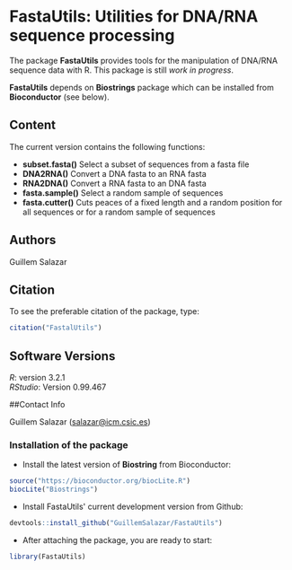 # FastaUtils: Utilities for DNA/RNA sequence processing


The package **FastaUtils** provides tools for the manipulation of DNA/RNA sequence data with R. This package is still *work in progress*.

**FastaUtils** depends on **Biostrings** package which can be installed from **Bioconductor** (see below).

## Content
The current version contains the following functions:

+ **subset.fasta()** 
Select a subset of sequences from a fasta file
+  **DNA2RNA()** 
Convert a DNA fasta to an RNA fasta
+ **RNA2DNA()**
Convert a RNA fasta to an DNA fasta
+ **fasta.sample()**
Select a random sample of sequences
+ **fasta.cutter()**
Cuts peaces of a fixed length and a random position for all sequences or for a random sample of sequences

## Authors

Guillem Salazar

## Citation

To see the preferable citation of the package, type:

```r
citation("FastalUtils")
```
## Software Versions

*R*: version 3.2.1  
*RStudio*: Version 0.99.467

##Contact Info

Guillem Salazar (salazar@icm.csic.es)

### Installation of the package

* Install the latest version of **Biostring** from Bioconductor:

```r
source("https://bioconductor.org/biocLite.R")
biocLite("Biostrings")
```

* Install FastaUtils' current development version from Github:

```r
devtools::install_github("GuillemSalazar/FastaUtils")
```

* After attaching the package, you are ready to start:

```r
library(FastaUtils)
```


